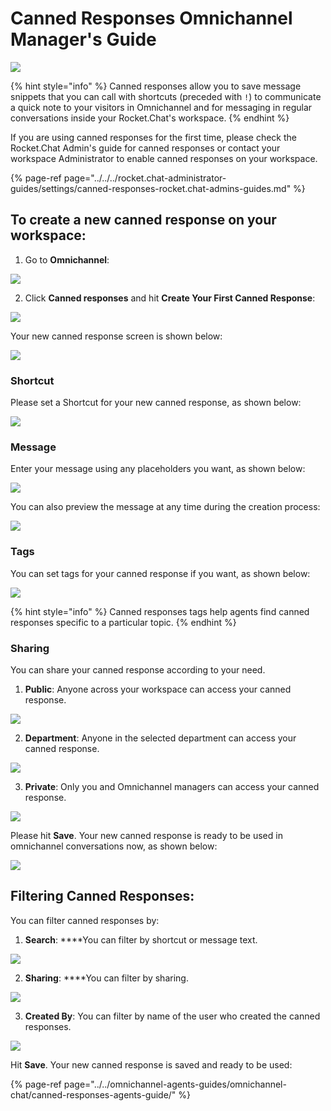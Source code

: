 # Canned Responses Omnichannel Manager's Guide

![](../../../../.gitbook/assets/2021-06-10_22-31-38%20%283%29.jpg)

{% hint style="info" %}
Canned responses allow you to save message snippets that you can call with shortcuts \(preceded with `!`\) to communicate a quick note to your visitors in Omnichannel and for messaging in regular conversations inside your Rocket.Chat's workspace.
{% endhint %}

  
If you are using canned responses for the first time, please check the Rocket.Chat Admin's guide for canned responses or contact your workspace Administrator to enable canned responses on your workspace.

{% page-ref page="../../../rocket.chat-administrator-guides/settings/canned-responses-rocket.chat-admins-guides.md" %}

## To create a new canned response on your workspace:

1. Go to **Omnichannel**:

![](../../../../.gitbook/assets/image%20%28502%29.png)

2. Click **Canned responses** and hit **Create Your First Canned Response**:

![](../../../../.gitbook/assets/image%20%28551%29.png)

Your new canned response screen is shown below:

![](../../../../.gitbook/assets/image%20%28553%29.png)

### Shortcut

Please set a Shortcut for your new canned response, as shown below:

![](../../../../.gitbook/assets/image%20%28530%29.png)



### Message

Enter your message using any placeholders you want, as shown below:

![](../../../../.gitbook/assets/image%20%28516%29.png)

You can also preview the message at any time during the creation process:

![](../../../../.gitbook/assets/image%20%28532%29.png)

### Tags

You can set tags for your canned response if you want, as shown below:

![](../../../../.gitbook/assets/image%20%28518%29.png)

{% hint style="info" %}
Canned responses tags help agents find canned responses specific to a particular topic.
{% endhint %}

### Sharing

You can share your canned response according to your need. 

1. **Public**: Anyone across your workspace can access your canned response.

![](../../../../.gitbook/assets/image%20%28538%29.png)

2. **Department**: Anyone in the selected department can access your canned response.

![](../../../../.gitbook/assets/image%20%28498%29.png)

3. **Private**: Only you and Omnichannel managers can access your canned response.

![](../../../../.gitbook/assets/image%20%28506%29%20%282%29.png)

Please hit **Save**. Your new canned response is ready to be used in omnichannel conversations now, as shown below:

![](../../../../.gitbook/assets/image%20%28517%29.png)

  
  


## Filtering Canned Responses:

You can filter canned responses by:

1. **Search**: ****You can filter by shortcut or message text.

![](../../../../.gitbook/assets/image%20%28549%29.png)

2. **Sharing**: ****You can filter by sharing.

![](../../../../.gitbook/assets/image%20%28500%29.png)

  
3. **Created By**: You can filter by name of the user who created the canned responses.

![](../../../../.gitbook/assets/image%20%28507%29.png)

Hit **Save**. Your new canned response is saved and ready to be used:

{% page-ref page="../../omnichannel-agents-guides/omnichannel-chat/canned-responses-agents-guide/" %}


